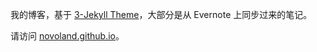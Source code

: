 我的博客，基于 [3-Jekyll Theme](https://github.com/P233/3-Jekyll)，大部分是从 Evernote 上同步过来的笔记。

请访问 [novoland.github.io](http://novoland.github.io)。